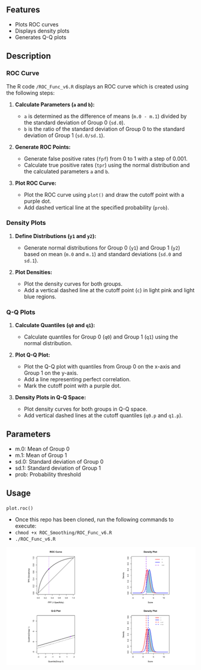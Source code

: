 ## Features
- Plots ROC curves
- Displays density plots
- Generates Q-Q plots

## Description

### ROC Curve
The R code `/ROC_Func_v6.R` displays an ROC curve which is created using the following steps:

1. **Calculate Parameters (`a` and `b`):**
   - `a` is determined as the difference of means (`m.0 - m.1`) divided by the standard deviation of Group 0 (`sd.0`).
   - `b` is the ratio of the standard deviation of Group 0 to the standard deviation of Group 1 (`sd.0/sd.1`).

2. **Generate ROC Points:**
   - Generate false positive rates (`fpf`) from 0 to 1 with a step of 0.001.
   - Calculate true positive rates (`tpr`) using the normal distribution and the calculated parameters `a` and `b`.

3. **Plot ROC Curve:**
   - Plot the ROC curve using `plot()` and draw the cutoff point with a purple dot.
   - Add dashed vertical line at the specified probability (`prob`).

### Density Plots
1. **Define Distributions (`y1` and `y2`):**
   - Generate normal distributions for Group 0 (`y1`) and Group 1 (`y2`) based on mean (`m.0` and `m.1`) and standard deviations (`sd.0` and `sd.1`).

2. **Plot Densities:**
   - Plot the density curves for both groups.
   - Add a vertical dashed line at the cutoff point (`c`) in light pink and light blue regions.

### Q-Q Plots
1. **Calculate Quantiles (`q0` and `q1`):**
   - Calculate quantiles for Group 0 (`q0`) and Group 1 (`q1`) using the normal distribution.

2. **Plot Q-Q Plot:**
   - Plot the Q-Q plot with quantiles from Group 0 on the x-axis and Group 1 on the y-axis.
   - Add a line representing perfect correlation.
   - Mark the cutoff point with a purple dot.

3. **Density Plots in Q-Q Space:**
   - Plot density curves for both groups in Q-Q space.
   - Add vertical dashed lines at the cutoff quantiles (`q0.p` and `q1.p`).

## Parameters 
- m.0: Mean of Group 0
- m.1: Mean of Group 1
- sd.0: Standard deviation of Group 0
- sd.1: Standard deviation of Group 1
- prob: Probability threshold

## Usage
`plot.roc()`
* Once this repo has been cloned, run the following commands to execute:
* `chmod +x ROC_Smoothing/ROC_Func_v6.R` 
* `./ROC_Func_v6.R` 

![Sim Image](sim.png)


